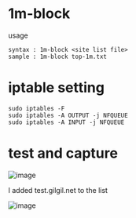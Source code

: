 # 1m-block

usage
```
syntax : 1m-block <site list file>
sample : 1m-block top-1m.txt
```

# iptable setting
```
sudo iptables -F
sudo iptables -A OUTPUT -j NFQUEUE
sudo iptables -A INPUT -j NFQUEUE
```

# test and capture
![image](https://user-images.githubusercontent.com/45089989/140652040-415cf380-daf5-49cb-9ee9-34e3df1f7343.png)

I added test.gilgil.net to the list

![image](https://user-images.githubusercontent.com/45089989/140652066-1cf7f800-8f96-4b14-b33f-1e729ed1412a.png)
